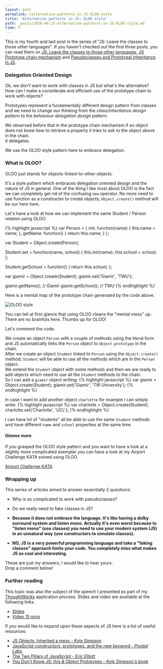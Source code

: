 ```yaml
---
layout: post
permalink: /alternative-patterns-in-JS-OLOO-style
title: 'Alternative patterns in JS: OLOO style'
path: _posts/2016-04-25-alternative-patterns-in-JS-OLOO-style.md
time: 5
---
```


This is my fourth and last post in the series of "JS: Leave the classes to those other languages". If you haven’t checked out the first three posts, you can read them on [JS: Leave the classes to those other languages](/js-leave-the-classes-to-those-other-languages), [JS Prototype chain mechanism](/js-prototype-chain-mechanism) and [Pseudoclasses and Prototypal Inheritance in JS](/pseudoclasses-and-prototypal-inheritance-in-JS).

### Delegation Oriented Design

Ok, we don't want to work with classes in JS but what's the alternative?<br>
How can I make a considerate and efficient use of the prototype chain to work with objects?

Prototypes represent a fundamentally different design pattern from classes and we need to change our thinking from the _class/inheritance design pattern_ to the _behaviour delegation design pattern_.

We observed before that in the prototype chain mechanism if an object does not know how to retrieve a property it tries to ask to the object above in the chain.<br>
It delegates.

We use the OLOO style pattern here to embrace delegation.

### What is OLOO?

OLOO just stands for objects-linked-to-other-objects.

It's a style pattern which embraces delegation oriented design and the nature of JS in general. One of the thing I like most about OLOO is the fact we can completely get rid of the confusing `new` operator.
No more need to use function as a constructor to create objects; `Object.create()` method will be our hero here.

Let's have a look at how we can implement the same Student / Person relation using OLOO.


{% highlight javascript %}
var Person = {
  init: function(name) {
    this.name = name;
  },
  getName: function() {
    return this.name;
  }
};

var Student = Object.create(Person);

Student.set = function(name, school) {
  this.init(name);
  this.school = school;
};

Student.getSchool = function() {
  return this.school;
};

var giamir = Object.create(Student);
giamir.set('Giamir', 'TWU');

giamir.getName(); // Giamir
giamir.getSchool(); // TWU
{% endhighlight %}

Here is a mental map of the prototype chain generated by the code above.

![OLOO style](http://i.imgur.com/jSGAI9g.jpg)

You can tell at first glance that using OLOO cleans the "mental mess" up.<br>
There are no brainfuls here. Thumbs up for OLOO!

Let's comment the code.

We create an object `Person` with a couple of methods using the literal form and JS automatically links the `Person` object to `Object.prototype` in the chain.<br>
After we create an object `Student` linked to `Person` using the `Object.create()` method; `Student` will be able to use all the methods which are in the `Person` object.<br>
We extend the `Student` object with some methods and then we are ready to add objects which need to use all the `Student` methods to the chain.<br>
So I can add a `giamir` object writing:
{% highlight javascript %}
var giamir = Object.create(Student);
giamir.set('Giamir', 'TW University');
{% endhighlight %}

In case I want to add another object `charlotte` for example I can simply write:
{% highlight javascript %}
var charlotte = Object.create(Student);
charlotte.set('Charlotte', 'UCL');
{% endhighlight %}

I can have lot of "students" all be able to use the same `Student` methods and have different `name` and `school` properties at the same time.

#### Gimme more

If you grasped the OLOO style pattern and you want to have a look at a slightly more complicated exemplar you can have a look at my Airport Challenge KATA solved using OLOO.

[Airport Challenge KATA](https://github.com/giamir/airport_challenge_oloo)

### Wrapping up

This series of articles aimed to answer essentially 2 questions:

* Why is so complicated to work with pseudoclasses?
* Do we really need to fake classes in JS?

* __Because it does not embrace the language. It's like having a dolby surround system and listen mono. Actually it's even worst because to "listen mono" (use classes) you need to use your modern system (JS) in an unnatural way (use constructors to simulate classes).__


* __NO, JS is a very powerful programming language and take a "faking classes" approach limits your code. You completely miss what makes JS so cool and interesting.__

These are just my answers; I would like to hear yours.<br>
Drop a comment below!

### Further reading

This topic was also the subject of the speech I presented as part of my [ThoughtWorks](https://www.thoughtworks.com) application process. Slides and video are available at the following links.

* [Slides](https://speakerdeck.com/giamir/js-leave-the-classes-to-those-other-languages)
* [Video _15 mins_](https://www.youtube.com/watch?v=HnQ0FPwcaZ4&feature=youtu.be)

If you would like to expand upon these aspects of JS here is a list of useful resources:

* [JS Objects: Inherited a mess - _Kyle Simpson_](https://davidwalsh.name/javascript-objects)
* [JavaScript constructors, prototypes, and the new keyword - _Pivotal Labs_](https://blog.pivotal.io/labs/labs/javascript-constructors-prototypes-and-the-new-keyword)
* [The Two Pillars of JavaScript - _Eric Elliott_](https://medium.com/javascript-scene/the-two-pillars-of-javascript-ee6f3281e7f3)
* [You Don't Know JS: this & Object Prototypes - _Kyle Simpson's book_](https://github.com/getify/You-Dont-Know-JS/blob/master/this%20&%20object%20prototypes/README.md#you-dont-know-js-this--object-prototypes)
